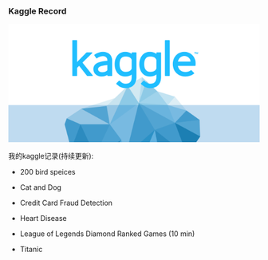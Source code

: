 ### Kaggle Record

![](./figures/kaggle.png)


我的kaggle记录(持续更新):

- 200 bird speices 

- Cat and Dog 

- Credit Card Fraud Detection

- Heart Disease

- League of Legends Diamond Ranked Games (10 min)

- Titanic


